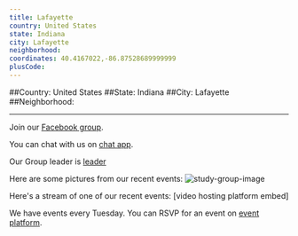 ```yaml
---
title: Lafayette
country: United States
state: Indiana
city: Lafayette
neighborhood: 
coordinates: 40.4167022,-86.87528689999999
plusCode:
---
```


##Country: United States
##State: Indiana
##City: Lafayette
##Neighborhood: 
*****
Join our [Facebook group](https://www.facebook.com/groups/free.code.camp.lafayette.indiana).

You can chat with us on [chat app]().

Our Group leader is [leader]()

Here are some pictures from our recent events:
![study-group-image]()

Here's a stream of one of our recent events:
[video hosting platform embed]

We have events every Tuesday. You can RSVP for an event on [event platform]().
